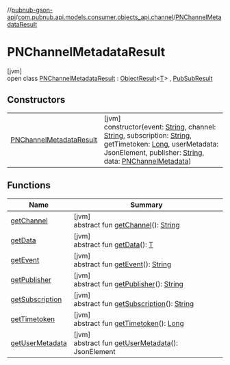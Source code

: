 //[pubnub-gson-api](../../../index.md)/[com.pubnub.api.models.consumer.objects_api.channel](../index.md)/[PNChannelMetadataResult](index.md)

# PNChannelMetadataResult

[jvm]\
open class [PNChannelMetadataResult](index.md) : [ObjectResult](../../../../../pubnub-core/pubnub-core-api/pubnub-core-api/com.pubnub.api.models.consumer.pubsub.objects/-object-result/index.md)&lt;[T](../../../../../pubnub-core/pubnub-core-api/com.pubnub.api.models.consumer.pubsub.objects/-object-result/index.md)&gt; , [PubSubResult](../../../../../pubnub-core/pubnub-core-api/pubnub-core-api/com.pubnub.api.models.consumer.pubsub/-pub-sub-result/index.md)

## Constructors

| | |
|---|---|
| [PNChannelMetadataResult](-p-n-channel-metadata-result.md) | [jvm]<br>constructor(event: [String](https://docs.oracle.com/javase/8/docs/api/java/lang/String.html), channel: [String](https://docs.oracle.com/javase/8/docs/api/java/lang/String.html), subscription: [String](https://docs.oracle.com/javase/8/docs/api/java/lang/String.html), getTimetoken: [Long](https://docs.oracle.com/javase/8/docs/api/java/lang/Long.html), userMetadata: JsonElement, publisher: [String](https://docs.oracle.com/javase/8/docs/api/java/lang/String.html), data: [PNChannelMetadata](../-p-n-channel-metadata/index.md)) |

## Functions

| Name | Summary |
|---|---|
| [getChannel](../../com.pubnub.api.models.consumer.objects_api.uuid/-p-n-u-u-i-d-metadata-result/index.md#745826242%2FFunctions%2F126356644) | [jvm]<br>abstract fun [getChannel](../../com.pubnub.api.models.consumer.objects_api.uuid/-p-n-u-u-i-d-metadata-result/index.md#745826242%2FFunctions%2F126356644)(): [String](https://docs.oracle.com/javase/8/docs/api/java/lang/String.html) |
| [getData](../../com.pubnub.api.models.consumer.objects_api.uuid/-p-n-u-u-i-d-metadata-result/index.md#1079843989%2FFunctions%2F126356644) | [jvm]<br>abstract fun [getData](../../com.pubnub.api.models.consumer.objects_api.uuid/-p-n-u-u-i-d-metadata-result/index.md#1079843989%2FFunctions%2F126356644)(): [T](../../../../../pubnub-core/pubnub-core-api/com.pubnub.api.models.consumer.pubsub.objects/-object-result/index.md) |
| [getEvent](../../com.pubnub.api.models.consumer.objects_api.uuid/-p-n-u-u-i-d-metadata-result/index.md#1536410977%2FFunctions%2F126356644) | [jvm]<br>abstract fun [getEvent](../../com.pubnub.api.models.consumer.objects_api.uuid/-p-n-u-u-i-d-metadata-result/index.md#1536410977%2FFunctions%2F126356644)(): [String](https://docs.oracle.com/javase/8/docs/api/java/lang/String.html) |
| [getPublisher](../../com.pubnub.api.models.consumer.objects_api.uuid/-p-n-u-u-i-d-metadata-result/index.md#-1061072151%2FFunctions%2F126356644) | [jvm]<br>abstract fun [getPublisher](../../com.pubnub.api.models.consumer.objects_api.uuid/-p-n-u-u-i-d-metadata-result/index.md#-1061072151%2FFunctions%2F126356644)(): [String](https://docs.oracle.com/javase/8/docs/api/java/lang/String.html) |
| [getSubscription](../../com.pubnub.api.models.consumer.objects_api.uuid/-p-n-u-u-i-d-metadata-result/index.md#-1010911592%2FFunctions%2F126356644) | [jvm]<br>abstract fun [getSubscription](../../com.pubnub.api.models.consumer.objects_api.uuid/-p-n-u-u-i-d-metadata-result/index.md#-1010911592%2FFunctions%2F126356644)(): [String](https://docs.oracle.com/javase/8/docs/api/java/lang/String.html) |
| [getTimetoken](../../com.pubnub.api.models.consumer.objects_api.uuid/-p-n-u-u-i-d-metadata-result/index.md#1142058905%2FFunctions%2F126356644) | [jvm]<br>abstract fun [getTimetoken](../../com.pubnub.api.models.consumer.objects_api.uuid/-p-n-u-u-i-d-metadata-result/index.md#1142058905%2FFunctions%2F126356644)(): [Long](https://docs.oracle.com/javase/8/docs/api/java/lang/Long.html) |
| [getUserMetadata](../../com.pubnub.api.models.consumer.objects_api.uuid/-p-n-u-u-i-d-metadata-result/index.md#98903611%2FFunctions%2F126356644) | [jvm]<br>abstract fun [getUserMetadata](../../com.pubnub.api.models.consumer.objects_api.uuid/-p-n-u-u-i-d-metadata-result/index.md#98903611%2FFunctions%2F126356644)(): JsonElement |
